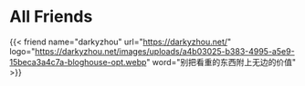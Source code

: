# All Friends

{{< friend name="darkyzhou" url="https://darkyzhou.net/" logo="https://darkyzhou.net/images/uploads/a4b03025-b383-4995-a5e9-15beca3a4c7a-bloghouse-opt.webp" word="别把看重的东西附上无边的价值" >}}
